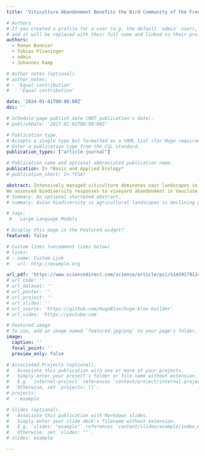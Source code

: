 ```yaml
---
title: 'Viticulture Abandonment Benefits the Bird Community of the French Mediterranean'

# Authors
# If you created a profile for a user (e.g. the default `admin` user), write the username (folder name) here
# and it will be replaced with their full name and linked to their profile.
authors:
  - Roman Bonnier
  - Tobias Plieninger
  - admin
  - Johannes Kamp

# Author notes (optional)
# author_notes:
# - 'Equal contribution'
#  - 'Equal contribution'

date: '2024-01-01T00:00:00Z'
doi: ''

# Schedule page publish date (NOT publication's date).
# publishDate: '2017-01-01T00:00:00Z'

# Publication type.
# Accepts a single type but formatted as a YAML list (for Hugo requirements).
# Enter a publication type from the CSL standard.
publication_types: ["article-journal"]

# Publication name and optional abbreviated publication name.
publication: In *Basic and Applied Ecology*
# publication_short: In *ESA*

abstract: Intensively managed viticulture dominates vast landscapes in the Mediterranean, but considerable vineyard abandonment has been observed over the past two decades. The effect of vineyard abandonment on biodiversity is poorly understood, making it difficult to assess the restoration potential of this common land-use change.
We assessed biodiversity responses to vineyard abandonment in Vaucluse, Southern France, using birds as indicator group. We compared bird abundance and diversity in a sample of 64 vineyards, pairing 16 currently managed vineyards with 16 recently abandoned and 16 managed with 16 longer abandoned vineyards. We used mixed models and multivariate techniques to establish relationships between bird diversity and structural attributes of the habitats, and we derived management-specific population densities in a distance sampling approach.
# Summary. An optional shortened abstract.
# summary: Avian biodiversity in agricultural landscapes is declining globally. In Europe and America, agricultural homogenization and the decline of smallholder farming are key drivers of bird population declines. In South Asia, large expanses of compositionally diverse agricultural landscapes still exist. Yet, how resident and migratory avian populations respond to landscape composition and configuration on wintering grounds is largely unknown. Leveraging recent advances in remote sensing, we mapped landscape composition and configuration to analyze their impacts on resident and migratory birds in agriculture–savanna mosaics of western India.

# tags:
 # - Large Language Models

# Display this page in the Featured widget?
featured: false

# Custom links (uncomment lines below)
# links:
# - name: Custom Link
#   url: http://example.org

url_pdf: 'https://www.sciencedirect.com/science/article/pii/S1439179124000392'
# url_code: ''
# url_dataset: ''
# url_poster: ''
# url_project: ''
# url_slides: ''
# url_source: 'https://github.com/HugoBlox/hugo-blox-builder'
# url_video: 'https://youtube.com'

# Featured image
# To use, add an image named `featured.jpg/png` to your page's folder.
image:
  caption: ''
  focal_point: ''
  preview_only: false

# Associated Projects (optional).
#   Associate this publication with one or more of your projects.
#   Simply enter your project's folder or file name without extension.
#   E.g. `internal-project` references `content/project/internal-project/index.md`.
#   Otherwise, set `projects: []`.
# projects:
#  - example

# Slides (optional).
#   Associate this publication with Markdown slides.
#   Simply enter your slide deck's filename without extension.
#   E.g. `slides: "example"` references `content/slides/example/index.md`.
#   Otherwise, set `slides: ""`.
# slides: example

---
```

